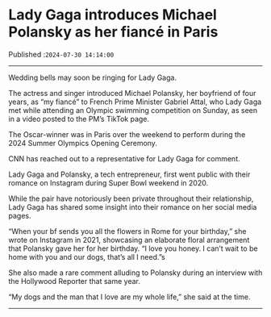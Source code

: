 # Lady Gaga introduces Michael Polansky as her fiancé in Paris

Published :`2024-07-30 14:14:00`

---

Wedding bells may soon be ringing for Lady Gaga.

The actress and singer introduced Michael Polansky, her boyfriend of four years, as “my fiancé” to French Prime Minister Gabriel Attal, who Lady Gaga met while attending an Olympic swimming competition on Sunday, as seen in a video posted to the PM’s TikTok page.

The Oscar-winner was in Paris over the weekend to perform during the 2024 Summer Olympics Opening Ceremony.

CNN has reached out to a representative for Lady Gaga for comment.

Lady Gaga and Polansky, a tech entrepreneur, first went public with their romance on Instagram during Super Bowl weekend in 2020.

While the pair have notoriously been private throughout their relationship, Lady Gaga has shared some insight into their romance on her social media pages.

“When your bf sends you all the flowers in Rome for your birthday,” she wrote on Instagram in 2021, showcasing an elaborate floral arrangement that Polansky gave her for her birthday. “I love you honey. I can’t wait to be home with you and our dogs, that’s all I need.”s

She also made a rare comment alluding to Polansky during an interview with the Hollywood Reporter that same year.

“My dogs and the man that I love are my whole life,” she said at the time.

---


